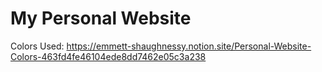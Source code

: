 # My Personal Website

Colors Used: https://emmett-shaughnessy.notion.site/Personal-Website-Colors-463fd4fe46104ede8dd7462e05c3a238
